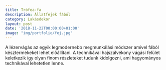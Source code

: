 ```yaml
---
title: Trófea-fa
description: Állatfejek fából
category: Lakásdekor
layout: post
date: '2018-11-22T00:00:00+01:00'
image: "img/portfolio/fej.jpg"
---
```

A lézervágás az egyik legmodernebb megmunkálási módszer amivel fából késztermékeket lehet előállítani. A technikával hajszálvékony vágási felület keletkezik így olyan finom részleteket tudunk kidolgozni, ami hagyományos technikával lehetetlen lenne.
